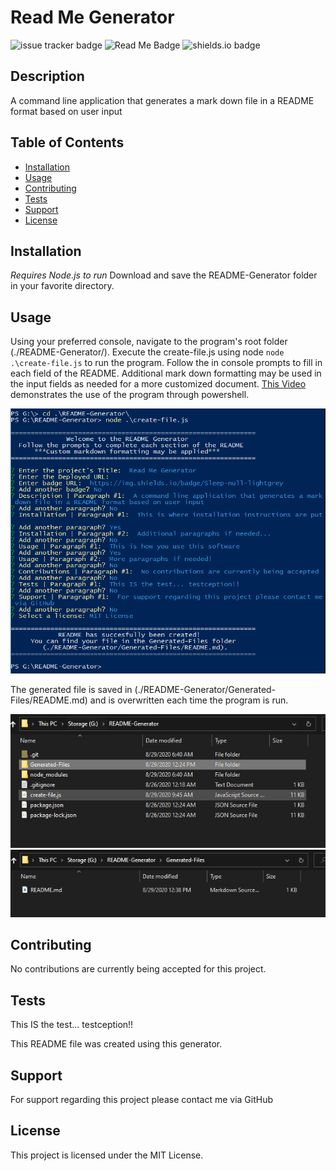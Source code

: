 
# Read Me Generator

![issue tracker badge](https://img.shields.io/github/issues/JonesElliott/README-Generator?style=plastic) ![Read Me Badge](https://img.shields.io/badge/Sleep-null-lightgrey) ![shields.io badge](https://img.shields.io/badge/License-MIT-green)

## Description

A command line application that generates a mark down file in a README format based on user input

## Table of Contents

* [Installation](#installation)
* [Usage](#usage)
* [Contributing](#contributing)
* [Tests](#tests)
* [Support](#support)
* [License](#license)

## Installation

*Requires Node.js to run*
Download and save the README-Generator folder in your favorite directory.

## Usage

Using your preferred console, navigate to the program's root folder (./README-Generator/). Execute the create-file.js using node ``node .\create-file.js`` to run the program. Follow the in console prompts to fill in each field of the README. Additional mark down formatting may be used in the input fields as needed for a more customized document. [This Video](./assets/RMGen-Demo.mp4) demonstrates the use of the program through powershell.

![console example](./assets/console-example.PNG)

The generated file is saved in (./README-Generator/Generated-Files/README.md) and is overwritten each time the program is run.

![root folder](./assets/root-folder.PNG)
![generated folder](./assets/generated-folder.PNG)

## Contributing

No contributions are currently being accepted for this project.

## Tests

This IS the test... testception!!

This README file was created using this generator. 

## Support

For support regarding this project please contact me via GitHub

## License

This project is licensed under the MIT License.